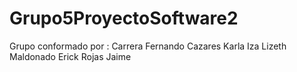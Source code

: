 # Grupo5ProyectoSoftware2
Grupo conformado por :
Carrera Fernando
Cazares Karla
Iza Lizeth
Maldonado Erick
Rojas Jaime
